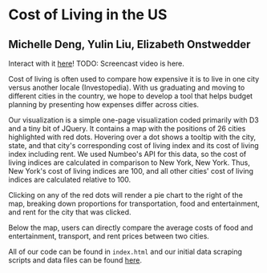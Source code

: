 # Cost of Living in the US
## Michelle Deng, Yulin Liu, Elizabeth Onstwedder

Interact with it [here]("https://elizabeth247.github.io/")!
TODO: Screencast video is here.

Cost of living is often used to compare how expensive it is to live in one city versus another locale (Investopedia). 
With us graduating and moving to different cities in the country, we hope to develop a tool that helps budget planning by presenting how expenses differ across cities. 

Our visualization is a simple one-page visualization coded primarily with D3 and a tiny bit of JQuery. It contains a map with the positions of 26 cities highlighted with red dots. Hovering over a dot shows a tooltip with the city, state, and that city's corresponding cost of living index and its cost of living index including rent. We used Numbeo's API for this data, so the cost of living indices are calculated in comparison to New York, New York. Thus, New York's cost of living indices are 100, and all other cities' cost of living indices are calculated relative to 100. 

Clicking on any of the red dots will render a pie chart to the right of the map, breaking down proportions for transportation, food and entertainment, and rent for the city that was clicked. 

Below the map, users can directly compare the average costs of food and entertainment, transport, and rent prices between two cities. 

All of our code can be found in `index.html` and our initial data scraping scripts and data files can be found [here]("https://github.com/mddengo/data-viz-final").
